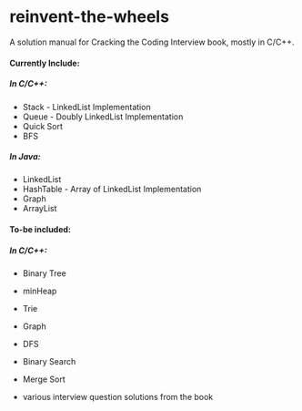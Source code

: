 # reinvent-the-wheels
A solution manual for Cracking the Coding Interview book, mostly in C/C++.

#### Currently Include:

##### In C/C++:
- Stack - LinkedList Implementation
- Queue - Doubly LinkedList Implementation
- Quick Sort
- BFS

##### In Java:
- LinkedList
- HashTable - Array of LinkedList Implementation
- Graph
- ArrayList

#### To-be included:
##### In C/C++:
- Binary Tree
- minHeap
- Trie
- Graph

- DFS
- Binary Search
- Merge Sort

- various interview question solutions from the book
